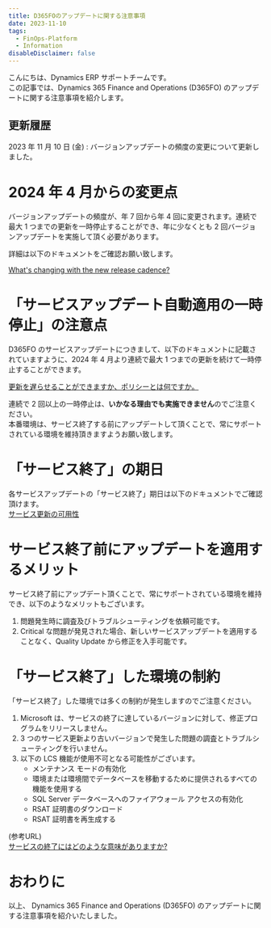 ```yaml
---
title: D365FOのアップデートに関する注意事項
date: 2023-11-10
tags:
  - FinOps-Platform
  - Information
disableDisclaimer: false
---
```


こんにちは、Dynamics ERP サポートチームです。  
この記事では、Dynamics 365 Finance and Operations (D365FO) のアップデートに関する注意事項を紹介します。  
<!-- more -->

## 更新履歴
2023 年 11 月 10 日 (金) : バージョンアップデートの頻度の変更について更新しました。

# 2024 年 4 月からの変更点
バージョンアップデートの頻度が、年 7 回から年 4 回に変更されます。連続で最大 1 つまでの更新を一時停止することができ、年に少なくとも 2 回バージョンアップデートを実施して頂く必要があります。

詳細は以下のドキュメントをご確認お願い致します。

[What's changing with the new release cadence?](https://learn.microsoft.com/en-us/dynamics365/fin-ops-core/dev-itpro/get-started/one-version#whats-changing-with-the-new-release-cadence)

# 「サービスアップデート自動適用の一時停止」の注意点
D365FO のサービスアップデートにつきまして、以下のドキュメントに記載されていますように、2024 年 4 月より連続で最大 1 つまでの更新を続けて一時停止することができます。  

[更新を遅らせることができますか、ポリシーとは何ですか。](https://learn.microsoft.com/en-us/dynamics365/fin-ops-core/dev-itpro/get-started/one-version#can-the-updates-be-delayed-whats-the-policy)

連続で 2 回以上の一時停止は、**いかなる理由でも実施できません**のでご注意ください。  
本番環境は、サービス終了する前にアップデートして頂くことで、常にサポートされている環境を維持頂きますようお願い致します。

# 「サービス終了」の期日

各サービスアップデートの「サービス終了」期日は以下のドキュメントでご確認頂けます。  
[サービス更新の可用性](https://learn.microsoft.com/ja-jp/dynamics365/fin-ops-core/dev-itpro/get-started/public-preview-releases)

# サービス終了前にアップデートを適用するメリット

サービス終了前にアップデート頂くことで、常にサポートされている環境を維持でき、以下のようなメリットもございます。  
1. 問題発生時に調査及びトラブルシューティングを依頼可能です。  
2. Critical な問題が発見された場合、新しいサービスアップデートを適用することなく、Quality Update から修正を入手可能です。  
  
# 「サービス終了」した環境の制約
        
「サービス終了」した環境では多くの制約が発生しますのでご注意ください。  
1. Microsoft は、サービスの終了に達しているバージョンに対して、修正プログラムをリリースしません。  
2. 3 つのサービス更新より古いバージョンで発生した問題の調査とトラブルシューティングを行いません。  
3. 以下の LCS 機能が使用不可となる可能性がございます。  
    * メンテナンス モードの有効化  
    * 環境または環境間でデータベースを移動するために提供されるすべての機能を使用する  
    * SQL Server データベースへのファイアウォール アクセスの有効化  
    * RSAT 証明書のダウンロード  
    * RSAT 証明書を再生成する  
  
(参考URL)  
[サービスの終了にはどのような意味がありますか?](https://learn.microsoft.com/ja-jp/dynamics365/fin-ops-core/dev-itpro/get-started/one-version#what-does-end-of-service-mean)  


# おわりに  
以上、 Dynamics 365 Finance and Operations (D365FO) のアップデートに関する注意事項を紹介いたしました。